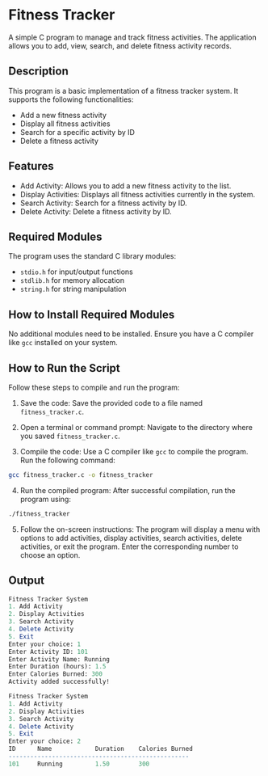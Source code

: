 # Fitness Tracker
A simple C program to manage and track fitness activities. The application allows you to add, view, search, and delete fitness activity records.

## Description
This program is a basic implementation of a fitness tracker system. It supports the following functionalities:
- Add a new fitness activity
- Display all fitness activities
- Search for a specific activity by ID
- Delete a fitness activity

## Features
- Add Activity: Allows you to add a new fitness activity to the list.
- Display Activities: Displays all fitness activities currently in the system.
- Search Activity: Search for a fitness activity by ID.
- Delete Activity: Delete a fitness activity by ID.

## Required Modules
The program uses the standard C library modules:

- `stdio.h` for input/output functions
- `stdlib.h` for memory allocation
- `string.h` for string manipulation

## How to Install Required Modules
No additional modules need to be installed. Ensure you have a C compiler like `gcc` installed on your system.

## How to Run the Script
Follow these steps to compile and run the program:

1. Save the code: Save the provided code to a file named `fitness_tracker.c`.

2. Open a terminal or command prompt: Navigate to the directory where you saved `fitness_tracker.c`.

3. Compile the code: Use a C compiler like `gcc` to compile the program. Run the following command:
```bash 
gcc fitness_tracker.c -o fitness_tracker
```
4. Run the compiled program: After successful compilation, run the program using:
```bash 
./fitness_tracker
```
5. Follow the on-screen instructions: The program will display a menu with options to add activities, display activities, search activities, delete activities, or exit the program. Enter the corresponding number to choose an option.

## Output
```mathematica
Fitness Tracker System
1. Add Activity
2. Display Activities
3. Search Activity
4. Delete Activity
5. Exit
Enter your choice: 1
Enter Activity ID: 101
Enter Activity Name: Running
Enter Duration (hours): 1.5
Enter Calories Burned: 300
Activity added successfully!

Fitness Tracker System
1. Add Activity
2. Display Activities
3. Search Activity
4. Delete Activity
5. Exit
Enter your choice: 2
ID      Name            Duration    Calories Burned
--------------------------------------------------
101     Running         1.50        300
```
